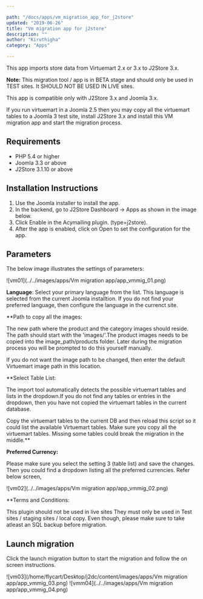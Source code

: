 ```yaml
---

path: "/docs/apps/vm_migration_app_for_j2store"
updated: "2019-06-26"
title: "Vm migration app for j2store"
description: ""
author: "Kiruthigha"
category: "Apps"

---
```




This app imports store data from Virtuemart 2.x or 3.x to J2Store 3.x.

**Note:** This migration tool / app is in BETA stage and should only be used in TEST sites. It SHOULD NOT BE USED IN LIVE sites.

This app is compatible only with J2Store 3.x and Joomla 3.x.

If you run virtuemart in a Joomla 2.5 then you may copy all the virtuemart tables to a Joomla 3 test site, install J2Store 3.x and install this VM migration app and start the migration process.

## Requirements

- PHP 5.4 or higher
- Joomla 3.3 or above
- J2Store 3.1.10 or above



## Installation Instructions

1. Use the Joomla installer to install the app.
2. In the backend, go to J2Store Dashboard -> Apps as shown in the image below.
3. Click Enable in the Acymailing plugin. (type=j2store).
4. After the app is enabled, click on Open to set the configuration for the app.


## Parameters

The below image illustrates the settings of parameters:

![vm01](../../images/apps/Vm migration app/app_vmmig_01.png)

**Language**: Select your primary language from the list. This language is selected from the current Joomla installtion. If you do not find your preferred language, then configure the language in the currenct site.

**Path to copy all the images:

The new path where the product and the category images should reside. The path should start with the 'images/'.The product images needs to be copied into the image\_path/products folder. Later during the migration process you will be prompted to do this yourself manually.

If you do not want the image path to be changed, then enter the default Virtuemart image path in this location.

**Select Table List:

The import tool automatically detects the possible virtuemart tables and lists in the dropdown.If you do not find any tables or entries in the dropdown, then you have not copied the virtuemart tables in the current database.

Copy the virtuemart tables to the current DB and then reload this script so it could list the available Virtuemart tables. Make sure you copy all the virtuemart tables. Missing some tables could break the migration in the middle.**



**Preferred Currency:**

Please make sure you select the setting 3 (table list) and save the changes. Then you could find a dropdown listing all the preferred currencies. Refer below screen,

![vm02](../../images/apps/Vm migration app/app_vmmig_02.png)

**Terms and Conditions:

This plugin should not be used in live sites They must only be used in Test sites / staging sites / local copy. Even though, please make sure to take atleast an SQL backup before migration.

## Launch migration

Click the launch migration button to start the migration and follow the on screen instructions.

![vm03](/home/flycart/Desktop/j2dc/content/images/apps/Vm migration app/app_vmmig_03.png)
![vmm04](../../images/apps/Vm migration app/app_vmmig_04.png)
